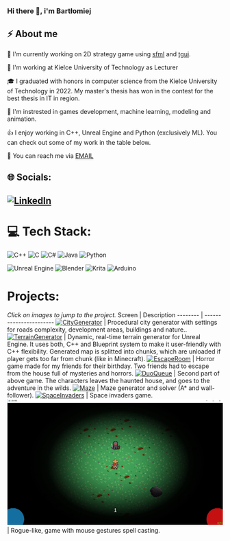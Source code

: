 ### Hi there 👋, i'm Bartłomiej

<!--
**Yorshka-Vermilion/Yorshka-Vermilion** is a ✨ _special_ ✨ repository because its `README.md` (this file) appears on your GitHub profile.

Here are some ideas to get you started:

- 🔭 I’m currently working on ...
- 🌱 I'm lecturer at the Kielce University of Technology
- 👯 I’m looking to collaborate on ...
- 🤔 I’m looking for help with ...
- 💬 Ask me about ...
- 📫 How to reach me: ...
- 😄 Pronouns: ...
- ⚡ Fun fact: ...
-->

## :zap: About me

:hammer: I'm currently working on 2D strategy game using [sfml](https://www.sfml-dev.org/) and [tgui](https://tgui.eu/).

:office: I'm working at Kielce University of Technology as Lecturer

:mortar_board: I graduated with honors in computer science from the Kielce University of Technology in 2022. My master's thesis has won in the contest for the best thesis in IT in region.

:book: I'm instrested in games development, machine learning, modeling and animation. 

:+1: I enjoy working in C++, Unreal Engine and Python (exclusively ML). You can check out some of my work in the table below.

:email: You can reach me via [EMAIL](mailto:proarc98@gmail.com)

## 🌐 Socials:
[![LinkedIn](https://img.shields.io/badge/LinkedIn-%230077B5.svg?logo=linkedin&logoColor=white)](https://www.linkedin.com/in/bart%C5%82omiej-marzec-0567b42b0/)
---
# 💻 Tech Stack:
![C++](https://img.shields.io/badge/c++-%2300599C.svg?style=for-the-badge&logo=c%2B%2B&logoColor=white) ![C](https://img.shields.io/badge/c-%2300599C.svg?style=for-the-badge&logo=c&logoColor=white) ![C#](https://img.shields.io/badge/c%23-%23239120.svg?style=for-the-badge&logo=csharp&logoColor=white) ![Java](https://img.shields.io/badge/java-%23ED8B00.svg?style=for-the-badge&logo=openjdk&logoColor=white) ![Python](https://img.shields.io/badge/python-3670A0?style=for-the-badge&logo=python&logoColor=ffdd54) 

![Unreal Engine](https://img.shields.io/badge/unrealengine-%23313131.svg?style=for-the-badge&logo=unrealengine&logoColor=white) ![Blender](https://img.shields.io/badge/blender-%23F5792A.svg?style=for-the-badge&logo=blender&logoColor=white) ![Krita](https://img.shields.io/badge/Krita-203759?style=for-the-badge&logo=krita&logoColor=EEF37B) ![Arduino](https://img.shields.io/badge/-Arduino-00979D?style=for-the-badge&logo=Arduino&logoColor=white) 

# Projects:
_Click on images to jump to the project._
Screen     | Description
-------- | -----------------------
[![CityGenerator](https://github.com/Yorshka-Vermilion/UnrealEngine---City-Generator/assets/59543577/0d6b380b-df5f-4344-907d-434774d8bbca)](https://github.com/Yorshka-Vermilion/UnrealEngine---City-Generator?tab=readme-ov-file) | Procedural city generator with settings for roads complexity, development areas, buildings and nature..
[![TerrainGenerator](https://github.com/Yorshka-Vermilion/UnrealEngine---Terrain-Generator/assets/59543577/4d67ebec-9821-4236-b8b9-4d14d7eb9392)](https://github.com/Yorshka-Vermilion/UnrealEngine---Terrain-Generator) | Dynamic, real-time terrain generator for Unreal Engine. It uses both, C++ and Blueprint system to make it user-friendly with C++ flexibility. Generated map is splitted into chunks, which are unloaded if player gets too far from chunk (like in Minecraft).
[![EscapeRoom](https://github.com/Kamien-Kowala/-GAME-EscapeRoom/blob/main/Screens/480_20230222155738_1.png?raw=true)](https://github.com/Yorshka-Vermilion/-GAME-EscapeRoom) | Horror game made for my friends for their birthday. Two friends had to escape from the house full of mysteries and horrors. 
[![DuoQueue](https://github.com/Kamien-Kowala/-GAME-DuoQueue/blob/main/Screeny/480_20230222114033_1.png?raw=true)](https://github.com/Yorshka-Vermilion/-GAME-DuoQueue) | Second part of above game. The characters leaves the haunted house, and goes to the adventure in the wilds.
[![Maze](https://github.com/Yorshka-Vermilion/UnrealEngine---Maze-generator-and-solver/assets/59543577/9b09d709-4520-4214-ac6e-f13b33e93ae5)](https://github.com/Yorshka-Vermilion/UnrealEngine---Maze-generator-and-solver) | Maze generator and solver (A* and wall-follower).
[![SpaceInvaders](https://github.com/Yorshka-Vermilion/Projekt-C/assets/59543577/8db3ebd7-b8c6-400f-a981-f90dec8417bb)](https://github.com/Yorshka-Vermilion/Space-Invaders---Allegro-C) | Space invaders game.
[![Wizard](https://github.com/Armata-Strigoi/Gra-2D-RPG/blob/main/3.PNG?raw=true)](https://github.com/Yorshka-Vermilion/Gra-2D-RPG) | Rogue-like, game with mouse gestures spell casting.

